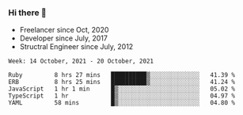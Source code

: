 ### Hi there 👋

- Freelancer since Oct, 2020
- Developer since July, 2017
- Structral Engineer since July, 2012

<!--START_SECTION:waka-->
```text
Week: 14 October, 2021 - 20 October, 2021

Ruby         8 hrs 27 mins   ██████████▒░░░░░░░░░░░░░░   41.39 % 
ERB          8 hrs 25 mins   ██████████▒░░░░░░░░░░░░░░   41.24 % 
JavaScript   1 hr 1 min      █▒░░░░░░░░░░░░░░░░░░░░░░░   05.02 % 
TypeScript   1 hr            █▒░░░░░░░░░░░░░░░░░░░░░░░   04.97 % 
YAML         58 mins         █▒░░░░░░░░░░░░░░░░░░░░░░░   04.80 % 
```
<!--END_SECTION:waka-->
